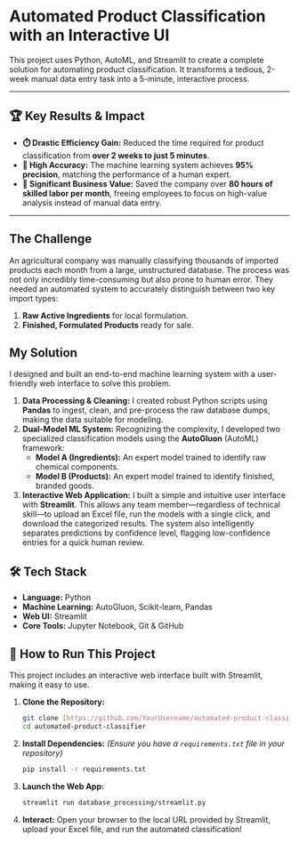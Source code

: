 # Automated Product Classification with an Interactive UI

This project uses Python, AutoML, and Streamlit to create a complete solution for automating product classification. It transforms a tedious, 2-week manual data entry task into a 5-minute, interactive process.



---

## 🏆 Key Results & Impact

* **⏱️ Drastic Efficiency Gain:** Reduced the time required for product classification from **over 2 weeks to just 5 minutes**.
* **🎯 High Accuracy:** The machine learning system achieves **95% precision**, matching the performance of a human expert.
* **💼 Significant Business Value:** Saved the company over **80 hours of skilled labor per month**, freeing employees to focus on high-value analysis instead of manual data entry.

---

## The Challenge

An agricultural company was manually classifying thousands of imported products each month from a large, unstructured database. The process was not only incredibly time-consuming but also prone to human error. They needed an automated system to accurately distinguish between two key import types:
1.  **Raw Active Ingredients** for local formulation.
2.  **Finished, Formulated Products** ready for sale.

## My Solution

I designed and built an end-to-end machine learning system with a user-friendly web interface to solve this problem.

1.  **Data Processing & Cleaning:** I created robust Python scripts using **Pandas** to ingest, clean, and pre-process the raw database dumps, making the data suitable for modeling.
2.  **Dual-Model ML System:** Recognizing the complexity, I developed two specialized classification models using the **AutoGluon** (AutoML) framework:
    * **Model A (Ingredients):** An expert model trained to identify raw chemical components.
    * **Model B (Products):** An expert model trained to identify finished, branded goods.
3.  **Interactive Web Application:** I built a simple and intuitive user interface with **Streamlit**. This allows any team member—regardless of technical skill—to upload an Excel file, run the models with a single click, and download the categorized results. The system also intelligently separates predictions by confidence level, flagging low-confidence entries for a quick human review.

## 🛠️ Tech Stack

* **Language:** Python
* **Machine Learning:** AutoGluon, Scikit-learn, Pandas
* **Web UI:** Streamlit
* **Core Tools:** Jupyter Notebook, Git & GitHub

## 🚀 How to Run This Project

This project includes an interactive web interface built with Streamlit, making it easy to use.

1.  **Clone the Repository:**
    ```bash
    git clone [https://github.com/YourUsername/automated-product-classifier.git](https://github.com/YourUsername/automated-product-classifier.git)
    cd automated-product-classifier
    ```
2.  **Install Dependencies:**
    *(Ensure you have a `requirements.txt` file in your repository)*
    ```bash
    pip install -r requirements.txt
    ```
3.  **Launch the Web App:**
    ```bash
    streamlit run database_processing/streamlit.py
    ```
4.  **Interact:** Open your browser to the local URL provided by Streamlit, upload your Excel file, and run the automated classification!

